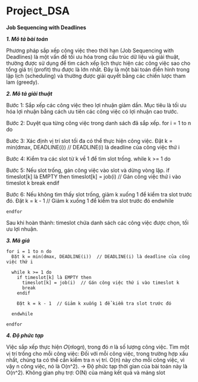 # Project_DSA

**Job Sequencing with Deadlines**

***1.	Mô tả bài toán***

Phương pháp sắp xếp công việc theo thời hạn (Job Sequencing with Deadlines) là một vấn đề tối ưu hóa trong cấu trúc dữ liệu và giải thuật, thường được sử dụng để tìm cách xếp lịch thực hiện các công việc sao cho tổng giá trị (profit) thu được là lớn nhất. Đây là một bài toán điển hình trong lập lịch (scheduling) và thường được giải quyết bằng các chiến lược tham lam (greedy).

***2. Mô tả giải thuật***

Bước 1: Sắp xếp các công việc theo lợi nhuận giảm dần.
        Mục tiêu là tối ưu hóa lợi nhuận bằng cách ưu tiên các công việc có lợi nhuận cao trước.

Bước 2: Duyệt qua từng công việc trong danh sách đã sắp xếp.
    for i = 1 to n do

Bước 3: Xác định vị trí slot tối đa có thể thực hiện công việc.
        Đặt k = min(dmax, DEADLINE(i))  // DEADLINE(i) là deadline của công việc thứ i

Bước 4: Kiểm tra các slot từ k về 1 để tìm slot trống.
        while k >= 1 do

Bước 5: Nếu slot trống, gán công việc vào slot và dừng vòng lặp.
            if timeslot[k] là EMPTY then
                timeslot[k] = job(i)  // Gán công việc thứ i vào timeslot k
                break
            endif

Bước 6: Nếu không tìm thấy slot trống, giảm k xuống 1 để kiểm tra slot trước đó.
            Đặt k = k - 1  // Giảm k xuống 1 để kiểm tra slot trước đó
        endwhile

    endfor

Sau khi hoàn thành: timeslot chứa danh sách các công việc được chọn, tối ưu lợi nhuận.

***3. Mã giả***

```plaintext
for i = 1 to n do
  Đặt k = min(dmax, DEADLINE(i))  // DEADLINE(i) là deadline của công việc thứ i

  while k >= 1 do
    if timeslot[k] là EMPTY then
      timeslot[k] = job(i)  // Gán công việc thứ i vào timeslot k
      break
    endif

    Đặt k = k - 1  // Giảm k xuống 1 để kiểm tra slot trước đó

  endwhile

endfor
```

***4. Độ phức tạp***

Việc sắp xếp thực hiện 𝑂(𝑛log𝑛), trong đó 𝑛 là số lượng công việc.
Tìm một vị trí trống cho mỗi công việc: Đối với mỗi công việc, trong trường hợp xấu nhất, chúng ta có thể cần kiểm tra n vị trí. O(n) này cho mỗi công việc, vì vậy n công việc, nó là O(n^2).
-> Độ phức tạp thời gian của bài toán này là O(n^2).
Không gian phụ trợ: O(N) của mảng kết quả và mảng slot